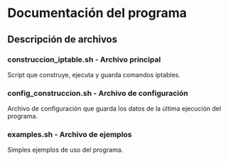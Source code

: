 # Documentación del programa

## Descripción de archivos

### construccion_iptable.sh - Archivo principal

Script que construye, ejecuta y guarda comandos iptables.

### config_construccion.sh - Archivo de configuración

Archivo de configuración que guarda los datos de la última ejecución del programa.

### examples.sh - Archivo de ejemplos

Simples ejemplos de uso del programa.